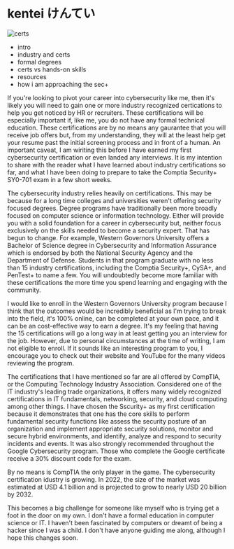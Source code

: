 # kentei  けんてい
![certs](https://github.com/jforrest602/cybersecurity-portfolio/assets/139130645/516dbbf7-bc06-4ee8-a095-32308339cd9e)

- intro 
- industry and certs
- formal degrees
- certs vs hands-on skills
- resources
- how i am approaching the sec+


If you're looking to pivot your career into cybersecurity like me, then it's likely you will need to gain one or more industry recognized certications to help you get noticed by HR or recruiters. These certifications will be especially important if, like me, you do not have any formal technical education. These certifications are by no means any gaurantee that you will receive job offers but, from my understanding, they will at the least help get your resume past the initial screening process and in front of a human. An important caveat, I am wiriting this before I have earned my first cybersecurity certification or even landed any interviews. It is my intention to share with the reader what I have learned about industry certifications so far, and what I have been doing to prepare to take the Comptia Security+ SY0-701 exam in a few short weeks.   

The cybersecurity industry relies heavily on certifications. This may be because for a long time colleges and universities weren't offering security focused degrees. Degree programs have traditionally been more broadly focused on computer science or information technology. Either will provide you with a solid foundation for a career in cybersecurity but, neither focus exclusively on the skills needed to become a security expert. That has begun to change. For example, Western Governors University offers a Bachelor of Science degree in Cybersecurity and Information Assurance which is endorsed by both the National Security Agency and the Department of Defense. Students in that program graduate with no less than 15 industry certifications, including the Comptia Security+, CySA+, and PenTest+ to name a few. You will undoubtedly become more familiar with these certifications the more time you spend learning and engaging with the community.   

I would like to enroll in the Western Governors University program because I think that the outcomes would be incredibly beneficial as I'm trying to break into the field, it's 100% online, can be completed at your own pace, and it can be an cost-effective way to earn a degree. It's my feeling that having the 15 certifications will go a long way in at least getting you an interview for the job. However, due to personal circumstances at the time of writing, I am not eligible to enroll.  If it sounds like an interesting program to you, I encourage you to check out their website and YouTube for the many videos reviewing the program.   

The certifications that I have mentioned so far are all offered by CompTIA, or the Computing Technology Industry Association. Considered one of the IT industry's leading trade organizations, it offers many widely recognized certifications in IT fundamentals, networking, security, and cloud computing among other things. I have chosen the Sscurity+ as my first certification because it demonstrates that one has the core skills to perform fundamental security functions like assess the security posture of an organization and implement appropriate security solutions, monitor and secure hybrid environments, and identify, analyze and respond to security incidents and events. It was also strongly recommended throughout the Google Cybersecurity program. Those who complete the Google certificate receive a 30% discount code for the exam.

By no means is CompTIA the only player in the game. The cybersecurity certification idustry is growing. In 2022, the size of the market was estimated at USD 4.1 billion and is projected to grow to nearly USD 20 billion by 2032.   



This becomes a big challenge for someone like myself who is trying get a foot in the door on my own. I don't have a formal education in computer science or IT. I haven't been fascinated by computers or dreamt of being a hacker since I was a child. I don't have anyone guiding me along, although I hope this changes soon. 
